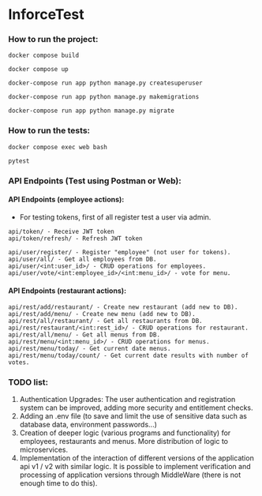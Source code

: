 # **InforceTest**

### How to run the project:

```
docker compose build

docker compose up

docker-compose run app python manage.py createsuperuser 

docker-compose run app python manage.py makemigrations 

docker-compose run app python manage.py migrate
```

### How to run the tests:

```
docker compose exec web bash

pytest
```

### API Endpoints (Test using Postman or Web):

#### API Endpoints (employee actions):
* For testing tokens, first of all register test a user via admin.
```
api/token/ - Receive JWT token
api/token/refresh/ - Refresh JWT token

api/user/register/ - Register "employee" (not user for tokens).
api/user/all/ - Get all employees from DB.
api/user/<int:user_id>/ - CRUD operations for employees.
api/user/vote/<int:employee_id>/<int:menu_id>/ - vote for menu.
```

#### API Endpoints (restaurant actions):

```
api/rest/add/restaurant/ - Create new restaurant (add new to DB).
api/rest/add/menu/ - Create new menu (add new to DB).
api/rest/all/restaurant/ - Get all restaurants from DB.
api/rest/restaurant/<int:rest_id>/ - CRUD operations for restaurant.
api/rest/all/menu/ - Get all menus from DB.
api/rest/menu/<int:menu_id>/ - CRUD operations for menus.
api/rest/menu/today/ - Get current date menus.
api/rest/menu/today/count/ - Get current date results with number of votes.
```

### TODO list:
1. Authentication Upgrades: The user authentication and registration system can be improved, adding more security and entitlement checks.
2. Adding an .env file (to save and limit the use of sensitive data such as database data, environment passwords...)
3. Creation of deeper logic (various programs and functionality) for employees, restaurants and menus. More distribution of logic to microservices.
4. Implementation of the interaction of different versions of the application api v1 / v2 with similar logic. It is possible to implement verification and processing of application versions through MiddleWare (there is not enough time to do this).